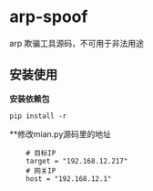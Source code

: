 # arp-spoof
arp 欺骗工具源码，不可用于非法用途

## 安装使用

**安装依赖包**
```
pip install -r 
```

**修改mian.py源码里的地址
```
    # 目标IP
    target = "192.168.12.217"
    # 网关IP
    host = "192.168.12.1"
```
